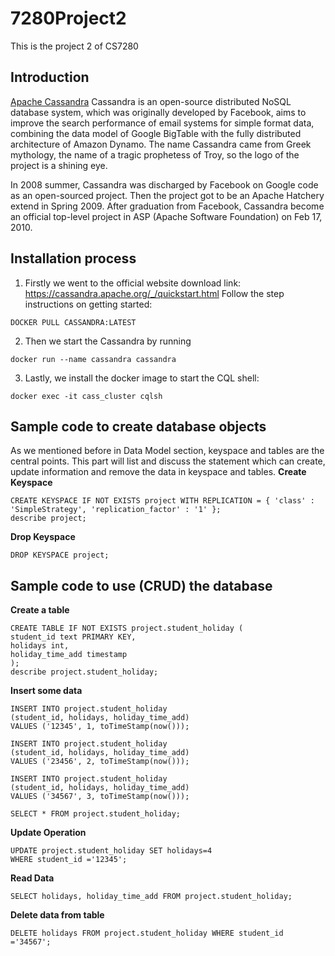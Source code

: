 # 7280Project2
This is the project 2 of CS7280
## Introduction
[Apache Cassandra](https://cassandra.apache.org/_/index.html) 
  Cassandra is an open-source distributed NoSQL database system, which was originally developed by Facebook, aims to improve the search performance of email systems for simple format data, combining the data model of Google BigTable with the fully distributed architecture of Amazon Dynamo. The name Cassandra came from Greek mythology, the name of a tragic prophetess of Troy, so the logo of the project is a shining eye.
 
  In 2008 summer, Cassandra was discharged by Facebook on Google code as an open-sourced project. Then the project got to be an Apache Hatchery extend in Spring 2009. After graduation from Facebook, Cassandra become an official top-level project in ASP (Apache Software Foundation) on Feb 17, 2010.
## Installation process
1.	Firstly we went to the official website download link: https://cassandra.apache.org/_/quickstart.html
Follow the step instructions on getting started:
```
DOCKER PULL CASSANDRA:LATEST
```

2.	Then we start the Cassandra by running
```
docker run --name cassandra cassandra
```

3.	Lastly, we install the docker image to start the CQL shell:
```
docker exec -it cass_cluster cqlsh
```

## Sample code to create database objects
As we mentioned before in Data Model section, keyspace and tables are the central points. This part will list and discuss the statement which can create, update information and remove the data in keyspace and tables.
**Create Keyspace**
```
CREATE KEYSPACE IF NOT EXISTS project WITH REPLICATION = { 'class' : 'SimpleStrategy', 'replication_factor' : '1' };
describe project;
```
**Drop Keyspace**
```
DROP KEYSPACE project;
```
## Sample code to use (CRUD) the database
**Create a table**
```
CREATE TABLE IF NOT EXISTS project.student_holiday (
student_id text PRIMARY KEY,
holidays int,
holiday_time_add timestamp
);
describe project.student_holiday;
```
**Insert some data**
```
INSERT INTO project.student_holiday
(student_id, holidays, holiday_time_add)
VALUES ('12345', 1, toTimeStamp(now()));

INSERT INTO project.student_holiday
(student_id, holidays, holiday_time_add)
VALUES ('23456', 2, toTimeStamp(now()));

INSERT INTO project.student_holiday
(student_id, holidays, holiday_time_add)
VALUES ('34567', 3, toTimeStamp(now()));

SELECT * FROM project.student_holiday;
```
 
**Update Operation**
```
UPDATE project.student_holiday SET holidays=4
WHERE student_id ='12345';
```
**Read Data**
```
SELECT holidays, holiday_time_add FROM project.student_holiday;
```
**Delete data from table**
```
DELETE holidays FROM project.student_holiday WHERE student_id ='34567';
```
